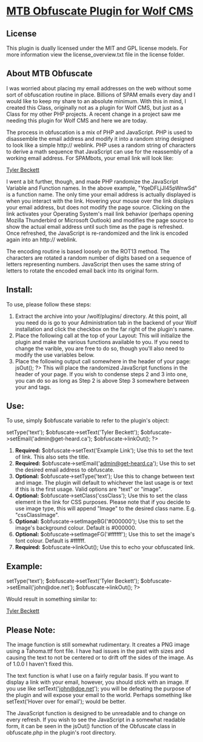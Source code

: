 # [MTB Obfuscate Plugin for Wolf CMS](http://www.tbeckett.net/articles/plugins/mtb_obfuscate.xhtml)

## License

This plugin is dually licensed under the MIT and GPL license models.  For more information view the license_overview.txt file in the license folder.

## About MTB Obfuscate

I was worried about placing my email addresses on the web without some sort of obfuscation routine in place.  Billions of SPAM emails every day and I would like to keep my share to an absolute minimum.  With this in mind, I created this Class, originally not as a plugin for Wolf CMS, but just as a Class for my other PHP projects.  A recent change in a project saw me needing this plugin for Wolf CMS and here we are today.

The process in obfuscation is a mix of PHP and JavaScript.  PHP is used to disassemble the email address and modify it into a random string designed to look like a simple http:// weblink.  PHP uses a random string of characters to derive a math sequence that JavaScript can use for the reassembly of a working email address.  For SPAMbots, your email link will look like:

<a href="https://www.nra-xllrk.vg/hqtdd" rel="nofollow" onclick="javascript:YqeDFLjJI45pWnwSd(this);" onmouseover="javascript:TQxr7i0ZlK6(this);" onmouseout="javascript:TQxr7i0ZlK6(this);" title="Tyler Beckett">Tyler Beckett</a>

I went a bit further, though, and made PHP randomize the JavaScript Variable and Function names.  In the above example, "YqeDFLjJI45pWnwSd" is a function name.  The only time your email address is actually displayed is when you interact with the link.  Hovering your mouse over the link displays your email address, but does not modify the page source.  Clicking on the link activates your Operating System's mail link behavior (perhaps opening Mozilla Thunderbird or Microsoft Outlook) and modifies the page source to show the actual email address until such time as the page is refreshed.  Once refreshed, the JavaScript is re-randomized and the link is encoded again into an http:// weblink.

The encoding routine is based loosely on the ROT13 method.  The characters are rotated a random number of digits based on a sequence of letters representing numbers.  JavaScript then uses the same string of letters to rotate the encoded email back into its original form.

## Install:
To use, please follow these steps:

1. Extract the archive into your /wolf/plugins/ directory. At this point, all you need do is go to your Administration tab in the backend of your Wolf installation and click the checkbox on the far right of the plugin's name.
2. Place the following call at the top of your Layout: <?php $obfuscate = mtb_obfuscate(); ?>  This will initialize the plugin and make the various functions available to you.  If you need to change the varible, you are free to do so, though you'll also need to modify the use variables below.
3. Place the following output call somewhere in the header of your page: <?php $obfuscate->jsOut(); ?>  This will place the randomized JavaScript functions in the header of your page.  If you wish to condense steps 2 and 3 into one, you can do so as long as Step 2 is above Step 3 somewhere between your <head> and </head> tags.

## Use:
To use, simply $obfuscate variable to refer to the plugin's object:
<?php $obfuscate->setType('text'); $obfuscate->setText('Tyler Beckett'); $obfuscate->setEmail('admin@get-heard.ca'); $obfuscate->linkOut(); ?>
1. __Required:__ $obfuscate->setText('Example Link'); Use this to set the text of link.  This also sets the title.
2. __Required:__ $obfuscate->setEmail('admin@get-heard.ca'); Use this to set the desired email address to obfuscate.
3. __Optional:__ $obfuscate->setType('text'); Use this to change between text and image.  The plugin will default to whichever the last usage is or text if this is the first usage.  Valid options are "text" or "image".
4. __Optional:__ $obfuscate->setClass('cssClass'); Use this to set the class element in the link for CSS purposes.  Please note that if you decide to use image type, this will append "Image" to the desired class name.  E.g. "cssClassImage".
5. __Optional:__ $obfuscate->setImageBG('#000000'); Use this to set the image's background colour.  Default is #000000.
6. __Optional:__ $obfuscate->setImageFG('#ffffff'); Use this to set the image's font colour.  Default is #ffffff.
7. __Required:__ $obfuscate->linkOut(); Use this to echo your obfuscated link.

## Example:

<?php
	$obfuscate->setType('text');
	$obfuscate->setText('Tyler Beckett');
	$obfuscate->setEmail('john@doe.net');
	$obfuscate->linkOut();
?>

Would result in something similar to:

<a href="http://www.zrs.bxo/frvm" rel="nofollow" onclick="javascript:aunVfvqcfBBcXgMGd4Qdn(this);" onmouseover="javascript:zmbrqKFBHrMvPom(this);" onmouseout="javascript:zmbrqKFBHrMvPom(this);" title="Tyler Beckett">Tyler Beckett</a>

## Please Note:
The image function is still somewhat rudimentary.  It creates a PNG image using a Tahoma.ttf font file.  I have had issues in the past with sizes and causing the text to not be centered or to drift off the sides of the image.  As of 1.0.0 I haven't fixed this.

The text function is what I use on a fairly regular basis.  If you want to display a link with your email, however, you should stick with an image.  If you use like setText('john@doe.net'); you will be defeating the purpose of the plugin and will expose your email to the world.  Perhaps something like setText('Hover over for email'); would be better.

The JavaScript function is designed to be unreadable and to change on every refresh.  If you wish to see the JavaScript in a somewhat readable form, it can be seen in the jsOut() function of the Obfuscate class in obfuscate.php in the plugin's root directory.